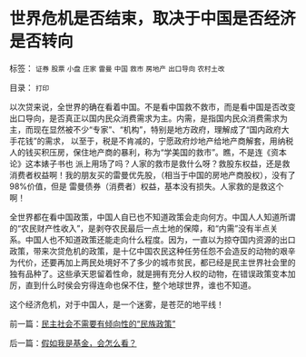 # 世界危机是否结束，取决于中国是否经济是否转向

标签： `证券` `股票` `小盘` `庄家` `雷曼` `中国` `救市` `房地产` `出口导向` `农村土改` 

目录： `打印`

以次贷来说，全世界的确在看着中国。不是看中国救不救市，而是看中国是否改变出口导向，是否真正以国内民众消费需求为主。内需，是指国内民众消费需求为主，而现在显然被不少“专家”、“机构”，特别是地方政府，理解成了“国内政府大手花钱”的需求，
以至于，税是不肯减的，宁愿政府炒地产给地产商解套，用纳税人的钱买积压房，保住地产商的暴利，称为“学美国的救市”。瞧，不是连《资本论》这本婊子书也
派上用场了吗？人家的救市是救什么呀？救股东权益，还是救消费者权益啊！我的朋友买的雷曼优先股，（相当于中国的房地产商股权），没有了98%价值，但是
雷曼债券（消费者）权益，基本没有损失。人家救的是救这个啊！



全世界都在看中国政策，中国人自已也不知道政策会走向何方。中国人人知道所谓的“农民财产性收入”，是剥夺农民最后一点土地的保障，和“内需”没有半点关
系。中国人也不知道政策还能走向什么程度。因为，一直以为掠夺国内资源的出口政策，带来次贷危机的政策，是十亿中国农民这种任劳任怨不会造反的动物的艰辛
为代价，还要再加上两民处境好不了多少的城市贫民，都已经是民主世界社会里的独有品种了。这些承天恩留着性命，就是拥有充分人权的动物，在错误政策变本加
厉，直到什么时侯会穷得连命也保不住，整个地球世界，谁也不知道。



这个经济危机，对于中国人，是一个迷雾，是苍茫的地平线！





前一篇：[民主社会不需要有倾向性的“民族政策”](../../../2008/10/29/民主社会不需要有倾向性的“民族政策”.md)

后一篇：[假如我是基金，会怎么看？](../../../2008/10/30/假如我是基金，会怎么看？.md)